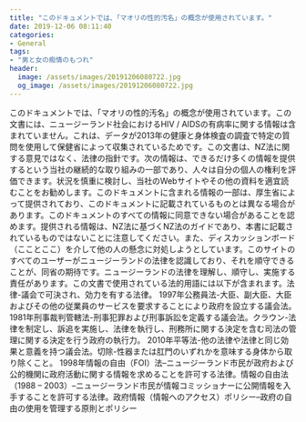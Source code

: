 ```yaml
---
title: "このドキュメントでは、「マオリの性的汚名」の概念が使用されています。"
date: 2019-12-06 08:11:40
categories:
- General
tags:
- "男と女の痴情のもつれ"
header:
  image: /assets/images/20191206080722.jpg
  og_image: /assets/images/20191206080722.jpg
---
```


このドキュメントでは、「マオリの性的汚名」の概念が使用されています。この文書には、ニュージーランド社会におけるHIV / AIDSの有病率に関する情報は含まれていません。これは、データが2013年の健康と身体検査の調査で特定の質問を使用して保健省によって収集されているためです。この文書は、NZ法に関する意見ではなく、法律の指針です。次の情報は、できるだけ多くの情報を提供するという当社の継続的な取り組みの一部であり、人々は自分の個人の権利を評価できます。状況を慎重に検討し、当社のWebサイトやその他の資料を適宜読むことをお勧めします。このドキュメントに含まれる情報の一部は、厚生省によって提供されており、このドキュメントに記載されているものとは異なる場合があります。このドキュメントのすべての情報に同意できない場合があることを認めます。提供される情報は、NZ法に基づくNZ法のガイドであり、本書に記載されているものではないことに注意してください。また、ディスカッションボード（こことここ）を介して他の人の懸念に対処しようとしています。このサイトのすべてのユーザーがニュージーランドの法律を認識しており、それを順守できることが、同省の期待です。ニュージーランドの法律を理解し、順守し、実施する責任があります。この文書で使用されている法的用語には以下が含まれます。法律-議会で可決され、効力を有する法律。 1997年公務員法-大臣、副大臣、大臣およびその他の従業員のサービスを要求することにより政府を設立する議会法。 1981年刑事裁判管轄法-刑事犯罪および刑事訴訟を定義する議会法。クラウン-法律を制定し、訴追を実施し、法律を執行し、刑務所に関する決定を含む司法の管理に関する決定を行う政府の執行力。 2010年平等法-他の法律や法律と同じ効果と意義を持つ議会法。切除-性器または肛門のいずれかを意味する身体から取り除くこと。 1998年情報の自由（FOI）法–ニュージーランド市民が政府および公的機関に政府活動に関する情報を求めることを許可する法律。情報の自由法（1988 – 2003）–ニュージーランド市民が情報コミッショナーに公開情報を入手することを許可する法律。政府情報（情報へのアクセス）ポリシー–政府の自由の使用を管理する原則とポリシー
